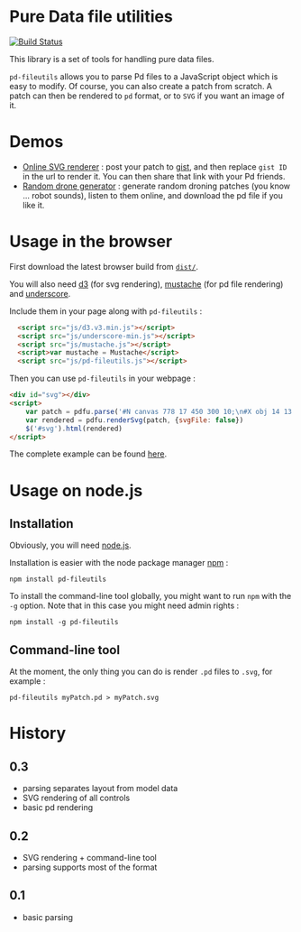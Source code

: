Pure Data file utilities
==========================

[![Build Status](https://travis-ci.org/sebpiq/pd-fileutils.png)](https://travis-ci.org/sebpiq/pd-fileutils)

This library is a set of tools for handling pure data files.

`pd-fileutils` allows you to parse Pd files to a JavaScript object which is easy to modify. Of course, you can also create a patch from scratch. A patch can then be rendered to `pd` format, or to `SVG` if you want an image of it.

Demos
======

- [Online SVG renderer](http://sebpiq.github.com/pd-fileutils/onlineSvgRenderer.html) : post your patch to [gist](https://gist.github.com/), and then replace `gist ID` in the url to render it. You can then share that link with your Pd friends.
- [Random drone generator](http://sebpiq.github.com/pd-fileutils/randomDrone.html) : generate random droning patches (you know ... robot sounds), listen to them online, and download the pd file if you like it. 


Usage in the browser
======================

First download the latest browser build from [`dist/`](https://github.com/sebpiq/pd-fileutils/tree/master/dist).

You will also need [d3](http://d3js.org/) (for svg rendering), [mustache](http://mustache.github.com/) (for pd file rendering) and [underscore](http://underscorejs.org/).

Include them in your page along with `pd-fileutils` : 

```html
  <script src="js/d3.v3.min.js"></script>
  <script src="js/underscore-min.js"></script>
  <script src="js/mustache.js"></script>
  <script>var mustache = Mustache</script>
  <script src="js/pd-fileutils.js"></script>
```

Then you can use `pd-fileutils` in your webpage :

```html
<div id="svg"></div>
<script>
    var patch = pdfu.parse('#N canvas 778 17 450 300 10;\n#X obj 14 13 loadbang;\n#X obj 14 34 print bla;\n#X connect 0 0 1 0;')
    var rendered = pdfu.renderSvg(patch, {svgFile: false})
    $('#svg').html(rendered)
</script>
```

The complete example can be found [here](http://sebpiq.github.com/pd-fileutils/basic.html).


Usage on node.js
==================

Installation
-------------

Obviously, you will need [node.js](http://nodejs.org/).

Installation is easier with the node package manager [npm](https://npmjs.org/) :

```
npm install pd-fileutils
```

To install the command-line tool globally, you might want to run `npm` with the `-g` option. Note that in this case you might need admin rights :

```
npm install -g pd-fileutils
```


Command-line tool
------------------

At the moment, the only thing you can do is render `.pd` files to `.svg`, for example : 

```
pd-fileutils myPatch.pd > myPatch.svg
```


History
========

0.3
----

- parsing separates layout from model data
- SVG rendering of all controls
- basic pd rendering

0.2
----

- SVG rendering + command-line tool
- parsing supports most of the format 

0.1
----

- basic parsing
